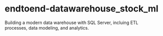 # endtoend-datawarehouse_stock_ml
Building a modern data warehouse with SQL Server, incluing ETL processes, data modeling, and analytics.

